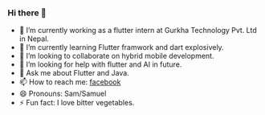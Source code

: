 ### Hi there 👋



- 🔭 I’m currently working as a flutter intern at Gurkha Technology Pvt. Ltd in Nepal.
- 🌱 I’m currently learning Flutter framwork and dart explosively.
- 👯 I’m looking to collaborate on hybrid mobile development.
- 🤔 I’m looking for help with flutter and AI in future.
- 💬 Ask me about Flutter and Java.
- 📫 How to reach me: [facebook](https://www.facebook.com/profile.php?id=100009616639628)
- 😄 Pronouns: Sam/Samuel
- ⚡ Fun fact: I love bitter vegetables.
